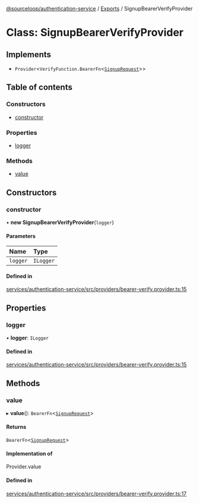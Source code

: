 [@sourceloop/authentication-service](../README.md) / [Exports](../modules.md) / SignupBearerVerifyProvider

# Class: SignupBearerVerifyProvider

## Implements

- `Provider`<`VerifyFunction.BearerFn`<[`SignupRequest`](SignupRequest.md)\>\>

## Table of contents

### Constructors

- [constructor](SignupBearerVerifyProvider.md#constructor)

### Properties

- [logger](SignupBearerVerifyProvider.md#logger)

### Methods

- [value](SignupBearerVerifyProvider.md#value)

## Constructors

### constructor

• **new SignupBearerVerifyProvider**(`logger`)

#### Parameters

| Name | Type |
| :------ | :------ |
| `logger` | `ILogger` |

#### Defined in

[services/authentication-service/src/providers/bearer-verify.provider.ts:15](https://github.com/sourcefuse/loopback4-microservice-catalog/blob/93a7f917/services/authentication-service/src/providers/bearer-verify.provider.ts#L15)

## Properties

### logger

• **logger**: `ILogger`

#### Defined in

[services/authentication-service/src/providers/bearer-verify.provider.ts:15](https://github.com/sourcefuse/loopback4-microservice-catalog/blob/93a7f917/services/authentication-service/src/providers/bearer-verify.provider.ts#L15)

## Methods

### value

▸ **value**(): `BearerFn`<[`SignupRequest`](SignupRequest.md)\>

#### Returns

`BearerFn`<[`SignupRequest`](SignupRequest.md)\>

#### Implementation of

Provider.value

#### Defined in

[services/authentication-service/src/providers/bearer-verify.provider.ts:17](https://github.com/sourcefuse/loopback4-microservice-catalog/blob/93a7f917/services/authentication-service/src/providers/bearer-verify.provider.ts#L17)
